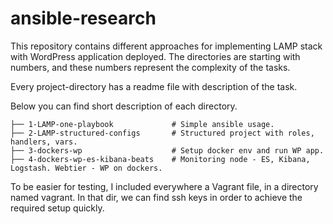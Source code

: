 # ansible-research

This repository contains different approaches for implementing LAMP stack with WordPress application deployed. The directories are starting with numbers, and these numbers represent the complexity of the tasks.  

Every project-directory has a readme file with description of the task.  

Below you can find short description of each directory.

    ├── 1-LAMP-one-playbook             # Simple ansible usage.
    ├── 2-LAMP-structured-configs       # Structured project with roles, handlers, vars.
    ├── 3-dockers-wp                    # Setup docker env and run WP app.
    ├── 4-dockers-wp-es-kibana-beats    # Monitoring node - ES, Kibana, Logstash. Webtier - WP on dockers.

To be easier for testing, I included everywhere a Vagrant file, in a directory named vagrant. In that dir, we can find ssh keys in order to achieve the required setup quickly.

